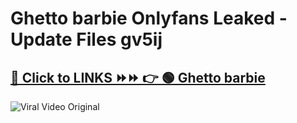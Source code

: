 
 # Ghetto barbie Onlyfans Leaked - Update Files gv5ij

## <h2><a href="https://clipsfans.com/Ghetto_barbie&ref=git">🔗 Click to LINKS ⏩⏩ 👉 🟢 Ghetto barbie </a></h2>

<a href="https://clipsfans.com/Ghetto_barbie&ref=git" rel="nofollow" data-target="animated-image.originalLink"><img src="https://i.ibb.co.com/xMMVF88/686577567.gif" alt="Viral Video Original" style="max-width: 100%; display: inline-block;" data-target="animated-image.originalImage"></a>

